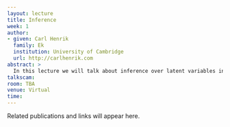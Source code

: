 ```yaml
---
layout: lecture
title: Inference
week: 1
author:
- given: Carl Henrik
  family: Ek
  institution: University of Cambridge
  url: http://carlhenrik.com
abstract: >
  In this lecture we will talk about inference over latent variables in specific focused on Gaussian processes. We will try to provide an intuitive explanation to how we can interpret the marginal likelihood and highlight some of the challenges with approximative inference.
talkscam:
room: TBA
venue: Virtual
time:
---
```


Related publications and links will appear here.

